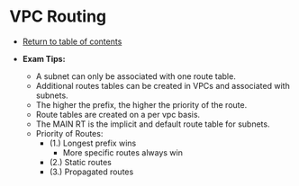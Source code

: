 # VPC Routing

* [Return to table of contents](../../../README.md)

* **Exam Tips:**
  * A subnet can only be associated with one route table.
  * Additional routes tables can be created in VPCs and associated with subnets.
  * The higher the prefix, the higher the priority of the route.
  * Route tables are created on a per vpc basis.
  * The MAIN RT is the implicit and default route table for subnets.
  * Priority of Routes:
    * (1.) Longest prefix wins
      * More specific routes always win
    * (2.) Static routes
    * (3.) Propagated routes
